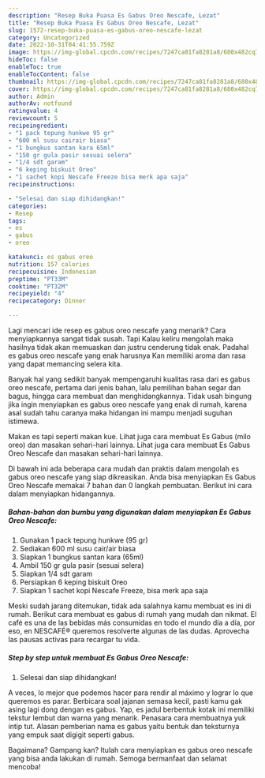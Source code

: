 ```yaml
---
description: "Resep Buka Puasa Es Gabus Oreo Nescafe, Lezat"
title: "Resep Buka Puasa Es Gabus Oreo Nescafe, Lezat"
slug: 1572-resep-buka-puasa-es-gabus-oreo-nescafe-lezat
category: Uncategorized
date: 2022-10-31T04:41:55.759Z
image: https://img-global.cpcdn.com/recipes/7247ca81fa8281a8/680x482cq70/es-gabus-oreo-nescafe-foto-resep-utama.jpg
hideToc: false
enableToc: true
enableTocContent: false
thumbnail: https://img-global.cpcdn.com/recipes/7247ca81fa8281a8/680x482cq70/es-gabus-oreo-nescafe-foto-resep-utama.jpg
cover: https://img-global.cpcdn.com/recipes/7247ca81fa8281a8/680x482cq70/es-gabus-oreo-nescafe-foto-resep-utama.jpg
author: Admin
authorAv: notfound
ratingvalue: 4
reviewcount: 5
recipeingredient:
- "1 pack tepung hunkwe 95 gr"
- "600 ml susu cairair biasa"
- "1 bungkus santan kara 65ml"
- "150 gr gula pasir sesuai selera"
- "1/4 sdt garam"
- "6 keping biskuit Oreo"
- "1 sachet kopi Nescafe Freeze bisa merk apa saja"
recipeinstructions:

- "Selesai dan siap dihidangkan!"
categories:
- Resep
tags:
- es
- gabus
- oreo

katakunci: es gabus oreo 
nutrition: 157 calories
recipecuisine: Indonesian
preptime: "PT33M"
cooktime: "PT32M"
recipeyield: "4"
recipecategory: Dinner

---
```



Lagi mencari ide resep es gabus oreo nescafe yang menarik? Cara menyiapkannya sangat tidak susah. Tapi Kalau keliru mengolah maka hasilnya tidak akan memuaskan dan justru cenderung tidak enak. Padahal es gabus oreo nescafe yang enak harusnya Kan memiliki aroma dan rasa yang dapat memancing selera kita.


Banyak hal yang sedikit banyak mempengaruhi kualitas rasa dari es gabus oreo nescafe, pertama dari jenis bahan, lalu pemilihan bahan segar dan bagus, hingga cara membuat dan menghidangkannya. Tidak usah bingung jika ingin menyiapkan es gabus oreo nescafe yang enak di rumah, karena asal sudah tahu caranya maka hidangan ini mampu menjadi suguhan istimewa.

Makan es tapi seperti makan kue. Lihat juga cara membuat Es Gabus (milo oreo) dan masakan sehari-hari lainnya. Lihat juga cara membuat Es Gabus Oreo Nescafe dan masakan sehari-hari lainnya.


Di bawah ini ada beberapa cara mudah dan praktis dalam mengolah es gabus oreo nescafe yang siap dikreasikan. Anda bisa menyiapkan Es Gabus Oreo Nescafe memakai 7 bahan dan 0 langkah pembuatan. Berikut ini cara dalam menyiapkan hidangannya.

<!--inarticleads1-->

##### Bahan-bahan dan bumbu yang digunakan dalam menyiapkan Es Gabus Oreo Nescafe:

1. Gunakan 1 pack tepung hunkwe (95 gr)
1. Sediakan 600 ml susu cair/air biasa
1. Siapkan 1 bungkus santan kara (65ml)
1. Ambil 150 gr gula pasir (sesuai selera)
1. Siapkan 1/4 sdt garam
1. Persiapkan 6 keping biskuit Oreo
1. Siapkan 1 sachet kopi Nescafe Freeze, bisa merk apa saja


Meski sudah jarang ditemukan, tidak ada salahnya kamu membuat es ini di rumah. Berikut cara membuat es gabus di rumah yang mudah dan nikmat. El café es una de las bebidas más consumidas en todo el mundo día a día, por eso, en NESCAFÉ® queremos resolverte algunas de las dudas. Aprovecha las pausas activas para recargar tu vida. 

<!--inarticleads2-->

##### Step by step untuk membuat Es Gabus Oreo Nescafe:


1. Selesai dan siap dihidangkan!

A veces, lo mejor que podemos hacer para rendir al máximo y lograr lo que queremos es parar. Berbicara soal jajanan semasa kecil, pasti kamu gak asing lagi dong dengan es gabus. Yap, es jadul berbentuk kotak ini memiliki tekstur lembut dan warna yang menarik. Penasara cara membuatnya yuk intip tut. Alasan pemberian nama es gabus yaitu bentuk dan teksturnya yang empuk saat digigit seperti gabus. 

Bagaimana? Gampang kan? Itulah cara menyiapkan es gabus oreo nescafe yang bisa anda lakukan di rumah. Semoga bermanfaat dan selamat mencoba!
